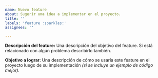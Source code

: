 ```yaml
---
name: Nuevo feature
about: Sugerir una idea a implementar en el proyecto.
title: ''
labels: 'feature :sparkles:'
assignees: ''

---
```


**Descripción del feature:**
Una descripción del objetivo del feature. Si está relacionado con algún problema describirlo también.

**Objetivo a lograr:**
Una descripción de cómo se usaría este feature en el proyecto luego de su implementación *(si se incluye un ejemplo de código mejor)*.

